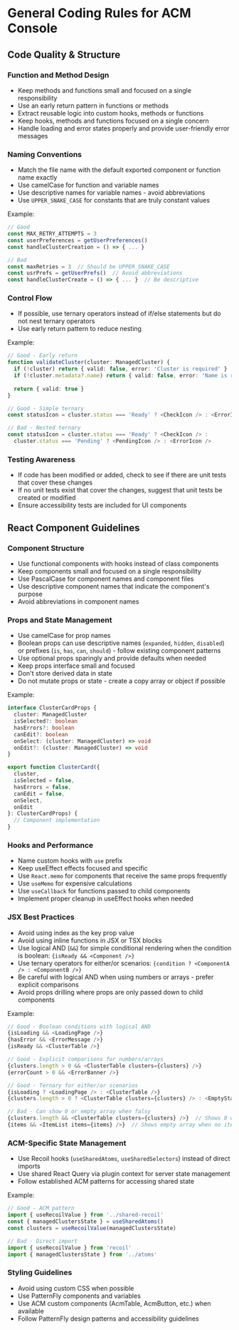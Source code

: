 # General Coding Rules for ACM Console

## Code Quality & Structure

### Function and Method Design
- Keep methods and functions small and focused on a single responsibility
- Use an early return pattern in functions or methods
- Extract reusable logic into custom hooks, methods or functions
- Keep hooks, methods and functions focused on a single concern
- Handle loading and error states properly and provide user-friendly error messages

### Naming Conventions
- Match the file name with the default exported component or function name exactly
- Use camelCase for function and variable names
- Use descriptive names for variable names - avoid abbreviations
- Use `UPPER_SNAKE_CASE` for constants that are truly constant values

Example:
```typescript
// Good
const MAX_RETRY_ATTEMPTS = 3
const userPreferences = getUserPreferences()
const handleClusterCreation = () => { ... }

// Bad
const maxRetries = 3  // Should be UPPER_SNAKE_CASE
const usrPrefs = getUserPrefs()  // Avoid abbreviations
const handleClusterCreate = () => { ... }  // Be descriptive
```

### Control Flow
- If possible, use ternary operators instead of if/else statements but do not nest ternary operators
- Use early return pattern to reduce nesting

Example:
```typescript
// Good - Early return
function validateCluster(cluster: ManagedCluster) {
  if (!cluster) return { valid: false, error: 'Cluster is required' }
  if (!cluster.metadata?.name) return { valid: false, error: 'Name is required' }
  
  return { valid: true }
}

// Good - Simple ternary
const statusIcon = cluster.status === 'Ready' ? <CheckIcon /> : <ErrorIcon />

// Bad - Nested ternary
const statusIcon = cluster.status === 'Ready' ? <CheckIcon /> : 
  cluster.status === 'Pending' ? <PendingIcon /> : <ErrorIcon />
```

### Testing Awareness
- If code has been modified or added, check to see if there are unit tests that cover these changes
- If no unit tests exist that cover the changes, suggest that unit tests be created or modified
- Ensure accessibility tests are included for UI components

## React Component Guidelines

### Component Structure
- Use functional components with hooks instead of class components
- Keep components small and focused on a single responsibility
- Use PascalCase for component names and component files
- Use descriptive component names that indicate the component's purpose
- Avoid abbreviations in component names

### Props and State Management
- Use camelCase for prop names
- Boolean props can use descriptive names (`expanded`, `hidden`, `disabled`) or prefixes (`is`, `has`, `can`, `should`) - follow existing component patterns
- Use optional props sparingly and provide defaults when needed
- Keep props interface small and focused
- Don't store derived data in state
- Do not mutate props or state - create a copy array or object if possible

Example:
```typescript
interface ClusterCardProps {
  cluster: ManagedCluster
  isSelected?: boolean
  hasErrors?: boolean
  canEdit?: boolean
  onSelect: (cluster: ManagedCluster) => void
  onEdit?: (cluster: ManagedCluster) => void
}

export function ClusterCard({ 
  cluster, 
  isSelected = false, 
  hasErrors = false,
  canEdit = false,
  onSelect,
  onEdit 
}: ClusterCardProps) {
  // Component implementation
}
```

### Hooks and Performance
- Name custom hooks with `use` prefix
- Keep useEffect effects focused and specific
- Use `React.memo` for components that receive the same props frequently
- Use `useMemo` for expensive calculations
- Use `useCallback` for functions passed to child components
- Implement proper cleanup in useEffect hooks when needed

### JSX Best Practices
- Avoid using index as the key prop value
- Avoid using inline functions in JSX or TSX blocks
- Use logical AND (`&&`) for simple conditional rendering when the condition is boolean: `{isReady && <Component />}`
- Use ternary operators for either/or scenarios: `{condition ? <ComponentA /> : <ComponentB />}`
- Be careful with logical AND when using numbers or arrays - prefer explicit comparisons
- Avoid props drilling where props are only passed down to child components

Example:
```typescript
// Good - Boolean conditions with logical AND
{isLoading && <LoadingPage />}
{hasError && <ErrorMessage />}
{isReady && <ClusterTable />}

// Good - Explicit comparisons for numbers/arrays
{clusters.length > 0 && <ClusterTable clusters={clusters} />}
{errorCount > 0 && <ErrorBanner />}

// Good - Ternary for either/or scenarios
{isLoading ? <LoadingPage /> : <ClusterTable />}
{clusters.length > 0 ? <ClusterTable clusters={clusters} /> : <EmptyState />}

// Bad - Can show 0 or empty array when falsy
{clusters.length && <ClusterTable clusters={clusters} />}  // Shows 0 when empty
{items && <ItemList items={items} />}  // Shows empty array when no items
```

### ACM-Specific State Management
- Use Recoil hooks (`useSharedAtoms`, `useSharedSelectors`) instead of direct imports
- Use shared React Query via plugin context for server state management
- Follow established ACM patterns for accessing shared state

Example:
```typescript
// Good - ACM pattern
import { useRecoilValue } from '../shared-recoil'
const { managedClustersState } = useSharedAtoms()
const clusters = useRecoilValue(managedClustersState)

// Bad - Direct import
import { useRecoilValue } from 'recoil'
import { managedClustersState } from '../atoms'
```

### Styling Guidelines
- Avoid using custom CSS when possible
- Use PatternFly components and variables
- Use ACM custom components (AcmTable, AcmButton, etc.) when available
- Follow PatternFly design patterns and accessibility guidelines
